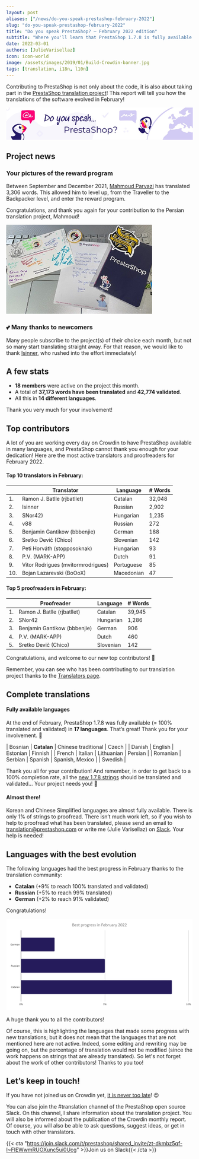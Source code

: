 ```yaml
---
layout: post
aliases: ["/news/do-you-speak-prestashop-february-2022"]
slug: "do-you-speak-prestashop-february-2022"
title: "Do you speak PrestaShop? – February 2022 edition"
subtitle: "Where you'll learn that PrestaShop 1.7.8 is fully available in Catalan"
date: 2022-03-01 
authors: [JulieVarisellaz]
icon: icon-world
image: /assets/images/2019/01/Build-Crowdin-banner.jpg
tags: [translation, i18n, l10n]
---
```


Contributing to PrestaShop is not only about the code, it is also about taking part in the [PrestaShop translation project](https://crowdin.com/project/prestashop-official)! This report will tell you how the translations of the software evolved in February!

![Crowdin Monthly banner](/assets/images/2019/01/Build-Crowdin-banner.jpg)

## Project news

### Your pictures of the reward program

Between September and December 2021, [Mahmoud Parvazi](https://crowdin.com/profile/m.parvazi) has translated 3,306 words. This allowed him to level up, from the Traveller to the Backpacker level, and enter the reward program.

Congratulations, and thank you again for your contribution to the Persian translation project, Mahmoud!

![Mahmoud’s picture](/assets/images/2022/03/mahmoud-parvazi-reward.jpg)

### 💕 Many thanks to newcomers

Many people subscribe to the project(s) of their choice each month, but not so many start translating straight away. For that reason, we would like to thank [Isinner](https://crowdin.com/profile/isinner), who rushed into the effort immediately! 


## A few stats
 
* **18 members** were active on the project this month.
* A total of **37,173 words have been translated** and **42,774 validated**.
* All this in **14 different languages**.
 
Thank you very much for your involvement!

## Top contributors
 
A lot of you are working every day on Crowdin to have PrestaShop available in many languages, and PrestaShop cannot thank you enough for your dedication! Here are the most active translators and proofreaders for February 2022.
 
#### Top 10 translators in February:
 
| |Translator | Language | # Words
|-|---------- | -------- | ----------------
| 1. | Ramon J. Batlle (rjbatllet) | Catalan | 32,048
| 2. | Isinner | Russian | 2,902
| 3. | SNor42) | Hungarian | 1,235
| 4. | v88 | Russian | 272 
| 5. | Benjamin Gantikow (bbbenjie) | German | 188
| 6. | Sretko Devič (Chico) | Slovenian | 142
| 7. | Peti Horváth (stopposoknak) | Hungarian | 93
| 8. | P.V. (MARK-APP) | Dutch | 91
| 9. | Vitor Rodrigues (mvitormrodrigues) | Portuguese | 85
| 10. | Bojan Lazarevski (BoOoX) | Macedonian | 47
 
#### Top 5 proofreaders in February:
 
| | Proofreader | Language | # Words
|-| ---------- | -------- | ----------------
| 1. | Ramon J. Batlle (rjbatllet) | Catalan | 39,945
| 2. | SNor42 | Hungarian | 1,286
| 3. | Benjamin Gantikow (bbbenjie) | German | 906
| 4. | P.V. (MARK-APP) | Dutch | 460 
| 5. | Sretko Devič (Chico) | Slovenian | 142

Congratulations, and welcome to our new top contributors! :clap:
 
Remember, you can see who has been contributing to our translation project thanks to the [Translators page](https://translators.prestashop.com/).
 
## Complete translations
 
#### Fully available languages
 
At the end of February, PrestaShop 1.7.8 was fully available (= 100% translated and validated) in **17 languages**. That’s great! Thank you for your involvement. :tada:
 
| Bosnian | **Catalan** | Chinese traditional | Czech | 
| Danish | English | Estonian | Finnish | 
| French | Italian | Lithuanian | Persian | 
| Romanian | Serbian | Spanish | Spanish, Mexico |
| Swedish |

Thank you all for your contribution! And remember, in order to get back to a 100% completion rate, all the [new 1.7.8 strings](https://build.prestashop.com/news/prestashop-178-translations/) should be translated and validated... Your project needs you! :muscle: 

#### Almost there!

Korean and Chinese Simplified languages are almost fully available. There is only 1% of strings to proofread. 
There isn’t much work left, so if you wish to help to proofread what has been translated, please send an email to translation@prestashop.com or write me (Julie Varisellaz) on [Slack](https://join.slack.com/t/prestashop/shared_invite/zt-dkmbz5qf-I~FlEWwmRUOXunc5ui0Ucg). Your help is needed!

## Languages with the best evolution

The following languages had the best progress in February thanks to the translation community:
 
* **Catalan** (+9% to reach 100% translated and validated) 
* **Russian** (+5% to reach 99% translated)
* **German** (+2% to reach 91% validated)

Congratulations! 

![Best translation progress in February 2022](/assets/images/2022/03/build-crowdin-progress-fev22.png)

A huge thank you to all the contributors!
 
Of course, this is highlighting the languages that made some progress with new translations; but it does not mean that the languages that are not mentioned here are not active. Indeed, some editing and rewriting may be going on, but the percentage of translation would not be modified (since the work happens on strings that are already translated). So let's not forget about the work of other contributors! Thanks to you too!

## Let’s keep in touch!

If you have not joined us on Crowdin yet, [it is never too late](https://crowdin.com/project/prestashop-official)! :wink:

You can also join the #translation channel of the PrestaShop open source Slack. On this channel, I share information about the translation project. You will also be informed about the publication of the Crowdin monthly report. Of course, you will also be able to ask questions, suggest ideas, or get in touch with other translators.

{{< cta "https://join.slack.com/t/prestashop/shared_invite/zt-dkmbz5qf-I~FlEWwmRUOXunc5ui0Ucg" >}}Join us on Slack{{< /cta >}}



